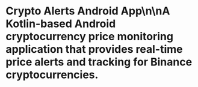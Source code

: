 # Crypto Alerts Android App\n\nA Kotlin-based Android cryptocurrency price monitoring application that provides real-time price alerts and tracking for Binance cryptocurrencies.